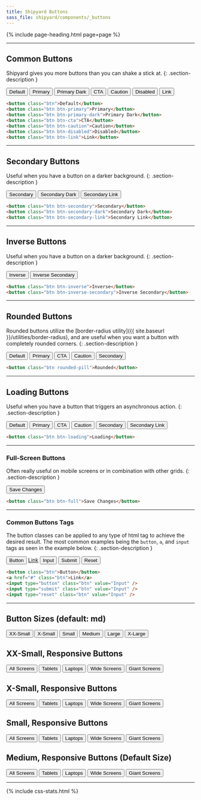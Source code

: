 ```yaml
---
title: Shipyard Buttons
sass_file: shipyard/components/_buttons
---
```


{% include page-heading.html page=page %}

---

## Common Buttons
Shipyard gives you more buttons than you can shake a stick at.
{: .section-description }

<div class="mb-16">
  <button class="btn mr-8">Default</button>
  <button class="btn btn-primary mr-8">Primary</button>
  <button class="btn btn-primary-dark mr-8">Primary Dark</button>
  <button class="btn btn-cta mr-8">CTA</button>
  <button class="btn btn-caution mr-8">Caution</button>
  <button class="btn btn-disabled mr-8">Disabled</button>
  <button class="btn btn-link">Link</button>
</div>

```html
<button class="btn">Default</button>
<button class="btn btn-primary">Primary</button>
<button class="btn btn-primary-dark">Primary Dark</button>
<button class="btn btn-cta">CTA</button>
<button class="btn btn-caution">Caution</button>
<button class="btn btn-disabled">Disabled</button>
<button class="btn btn-link">Link</button>
```

---

## Secondary Buttons
Useful when you have a button on a darker background.
{: .section-description }

<div class="mb-16">
  <button class="btn btn-secondary mr-8">Secondary</button>
  <button class="btn btn-secondary-dark mr-8">Secondary Dark</button>
  <button class="btn btn-secondary-link">Secondary Link</button>
</div>

```html
<button class="btn btn-secondary">Secondary</button>
<button class="btn btn-secondary-dark">Secondary Dark</button>
<button class="btn btn-secondary-link">Secondary Link</button>
```

---

## Inverse Buttons
Useful when you have a button on a darker background.
{: .section-description }

<div class="box-secondary p-8 sm:p-16 md:p-16 lg:p-24 bg-gray-dark mb-16">
  <button class="btn btn-inverse mr-8">Inverse</button>
  <button class="btn btn-inverse-secondary">Inverse Secondary</button>
</div>

```html
<button class="btn btn-inverse">Inverse</button>
<button class="btn btn-inverse-secondary">Inverse Secondary</button>
```

---

## Rounded Buttons
Rounded buttons utilize the [border-radius utility]({{ site.baseurl }}/utilities/border-radius), and are useful when you want a button with completely rounded corners.
{: .section-description }

<div class="mb-16">
  <button class="btn rounded-pill mr-8">Default</button>
  <button class="btn btn-primary rounded-pill mr-8">Primary</button>
  <button class="btn btn-cta rounded-pill mr-8">CTA</button>
  <button class="btn btn-caution rounded-pill mr-8">Caution</button>
  <button class="btn btn-secondary rounded-pill">Secondary</button>
</div>

```html
<button class="btn rounded-pill">Rounded</button>
```

---

## Loading Buttons
Useful when you have a button that triggers an asynchronous action.
{: .section-description }

<div class="mb-16">
  <button class="btn btn-loading mr-8">Default</button>
  <button class="btn btn-primary btn-loading mr-8">Primary</button>
  <button class="btn btn-cta btn-loading mr-8">CTA</button>
  <button class="btn btn-caution btn-loading mr-8">Caution</button>
  <button class="btn btn-secondary btn-loading mr-8">Secondary</button>
  <button class="btn btn-secondary-link btn-loading">Secondary Link</button>
</div>

```html
<button class="btn btn-loading">Loading</button>
```

---

### Full-Screen Buttons
Often really useful on mobile screens or in combination with other grids.
{: .section-description }

<div class="mb-16">
  <button class="btn btn-full">Save Changes</button>
</div>

```html
<button class="btn btn-full">Save Changes</button>
```

---

### Common Buttons Tags
The button classes can be applied to any type of html tag to achieve the desired result. The most common examples being the `button`, `a`, and `input` tags as seen in the example below.
{: .section-description }

<div class="mb-24">
  <button class="btn">Button</button>
  <a href="#" class="btn">Link</a>
  <input type="button" class="btn" value="Input" />
  <input type="submit" class="btn" value="Submit" />
  <input type="reset" class="btn" value="Reset" />
</div>

```html
<button class="btn">Button</button>
<a href="#" class="btn">Link</a>
<input type="button" class="btn" value="Input" />
<input type="submit" class="btn" value="Input" />
<input type="reset" class="btn" value="Input" />
```

---

## Button Sizes (default: md)
<div class="p-8 sm:p-16 md:p-16 lg:p-24 align-center">
  <button class="btn btn-xxs">XX-Small</button>
  <button class="btn btn-xs">X-Small</button>
  <button class="btn btn-sm">Small</button>
  <button class="btn btn-md">Medium</button>
  <button class="btn btn-lg">Large</button>
  <button class="btn btn-xl">X-Large</button>
</div>

## XX-Small, Responsive Buttons
<div class="p-8 sm:p-16 md:p-16 lg:p-24 align-center">
  <button class="btn btn-xxs">All Screens</button>
  <button class="btn sm:btn-xxs">Tablets</button>
  <button class="btn md:btn-xxs">Laptops</button>
  <button class="btn lg:btn-xxs">Wide Screens</button>
  <button class="btn xl:btn-xxs">Giant Screens</button>
</div>

## X-Small, Responsive Buttons
<div class="p-8 sm:p-16 md:p-16 lg:p-24 align-center">
  <button class="btn btn-xs">All Screens</button>
  <button class="btn sm:btn-xs">Tablets</button>
  <button class="btn md:btn-xs">Laptops</button>
  <button class="btn lg:btn-xs">Wide Screens</button>
  <button class="btn xl:btn-xs">Giant Screens</button>
</div>

## Small, Responsive Buttons
<div class="p-8 sm:p-16 md:p-16 lg:p-24 align-center">
  <button class="btn btn-sm">All Screens</button>
  <button class="btn sm:btn-sm">Tablets</button>
  <button class="btn md:btn-sm">Laptops</button>
  <button class="btn lg:btn-sm">Wide Screens</button>
  <button class="btn xl:btn-sm">Giant Screens</button>
</div>

## Medium, Responsive Buttons (Default Size)
<div class="p-8 sm:p-16 md:p-16 lg:p-24 align-center">
  <button class="btn btn-md">All Screens</button>
  <button class="btn btn-sm sm:btn-md">Tablets</button>
  <button class="btn btn-sm md:btn-md">Laptops</button>
  <button class="btn btn-sm lg:btn-md">Wide Screens</button>
  <button class="btn btn-sm xl:btn-md">Giant Screens</button>
</div>

---

{% include css-stats.html %}
